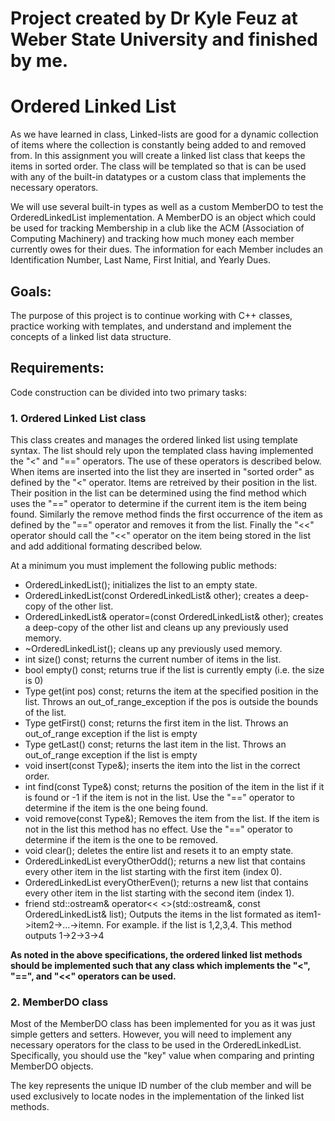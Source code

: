 # Project created by Dr Kyle Feuz at Weber State University and finished by me.

# Ordered Linked List

As we have learned in class, Linked-lists are good for a dynamic collection of
items where the collection is constantly being added to and removed from.
In this assignment you will create a linked list class that keeps the items in
sorted order.  The class will be templated so that is can be used with any of
the built-in datatypes or a custom class that implements the necessary operators.

We will use several built-in types as well as a custom MemberDO to test the
OrderedLinkedList implementation.  A MemberDO is an object which could be used
for tracking Membership in a club like the ACM (Association of Computing Machinery)
and tracking how much money each member currently owes for their dues.
The information for each Member includes an Identification Number, Last Name,
First Initial, and Yearly Dues.

## Goals:
The purpose of this project is to continue working with C++ classes,
practice working with templates, and understand and implement the concepts of a
linked list data structure.

## Requirements:
Code construction can be divided into two primary tasks:

### 1. **Ordered Linked List class**

This class creates and manages the ordered linked list using template syntax.
The list should rely upon the templated class having implemented the "<" and "=="
operators.  The use of these operators is described below. When items are inserted
into the list they are inserted in "sorted order" as defined by the "<" operator.
Items are retreived by their position in the list.  Their position in the list
can be determined using the find method which uses the "==" operator to determine
if the current item is the item being found.  Similarly the remove method finds
the first occurrence of the item as defined by the "==" operator and removes it
from the list. Finally the "<<" operator should call the "<<" operator on the item
being stored in the list and add additional formating described below.

At a minimum you must implement the following public methods:

+ OrderedLinkedList(); initializes the list to an empty state.
+ OrderedLinkedList(const OrderedLinkedList& other); creates a deep-copy of the other list.
+ OrderedLinkedList<Type>& operator=(const OrderedLinkedList<Type>& other); creates a deep-copy of the other list and cleans up any previously used memory.
+ ~OrderedLinkedList(); cleans up any previously used memory.
+ int size() const; returns the current number of items in the list.
+ bool empty() const; returns true if the list is currently empty (i.e. the size is 0)
+ Type get(int pos) const; returns the item at the specified position in the list. Throws an out_of_range_exception if the pos is outside the bounds of the list.
+ Type getFirst() const; returns the first item in the list. Throws an out_of_range exception if the list is empty
+ Type getLast() const; returns the last item in the list. Throws an out_of_range exception if the list is empty
+ void insert(const Type&); inserts the item into the list in the correct order.
+ int find(const Type&) const; returns the position of the item in the list if it is found or -1 if the item is not in the list.  Use the "==" operator to determine if the item is the one being found.
+ void remove(const Type&); Removes the item from the list.  If the item is not in the list this method has no effect.  Use the "==" operator to determine if the item is the one to be removed.
+ void clear(); deletes the entire list and resets it to an empty state.
+ OrderedLinkedList<Type> everyOtherOdd(); returns a new list that contains every other item in the list starting with the first item (index 0).
+ OrderedLinkedList<Type> everyOtherEven(); returns a new list that contains every other item in the list starting with the second item (index 1).
+ friend std::ostream& operator<< <>(std::ostream&, const OrderedLinkedList<Type>& list); Outputs the items in the list formated as item1->item2->...->itemn.  For example. if the list is 1,2,3,4. This method outputs 1->2->3->4


**As noted in the above specifications, the ordered linked list methods should be implemented such that any class which implements the "<", "==", and "<<" operators can be used.**


### 2. **MemberDO class**

Most of the MemberDO class has been implemented for you as it was just simple
getters and setters.  However, you will need to implement any necessary operators
for the class to be used in the OrderedLinkedList.  Specifically, you should use
the "key" value when comparing and printing MemberDO objects.

The key represents the unique ID number of the club member and will be used exclusively to locate nodes in the implementation of the linked list methods.


